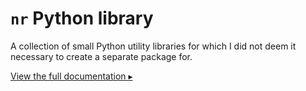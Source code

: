 # `nr` Python library

A collection of small Python utility libraries for which I did not deem it
necessary to create a separate package for.

[View the full documentation ▸](https://niklasrosenstein.github.io/py-nr)
